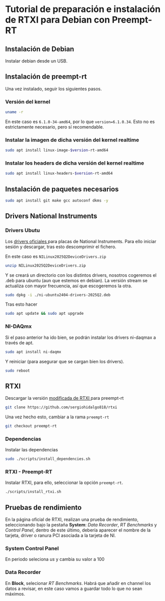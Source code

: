 
# Tutorial de preparación e instalación de RTXI para Debian con Preempt-RT

## Instalación de Debian

Instalar debian desde un USB.

## Instalación de preempt-rt

Una vez instalado, seguir los siguientes pasos.

### Versión del kernel

```bash
uname -r
```

En este caso es `6.1.0-34-amd64`, por lo  que `version=6.1.0.34`. Esto no es estrictamente necesario, pero sí recomendable.

### Instalar la imagen de dicha versión del kernel realtime

```bash
sudo apt install linux-image-$version-rt-amd64
```

### Instalar los headers de dicha versión del kernel realtime

```bash
sudo apt install linux-headers-$version-rt-amd64
```


## Instalación de paquetes necesarios

```bash
sudo apt install git make gcc autoconf dkms -y
```

## Drivers National Instruments

### Drivers Ubutu

Los [ drivers oficiales ](https://www.ni.com/es/support/downloads/drivers/download.ni-linux-device-drivers.html) para placas de National Instruments. Para ello iniciar sesión y descargar, tras esto descomprimir el fichero.

En este caso es  `NILinux2025Q2DeviceDrivers.zip`

```bash
unzip NILinux2025Q2DeviceDrivers.zip
```

Y se creará un directorio con los distintos drivers, nosotros cogeremos el .deb para ubuntu (aun que estemos en debian). La versión stream se actualiza con mayor frecuencia, así que escogeremos la otra.

```bash
sudo dpkg -i ./ni-ubuntu2404-drivers-2025Q2.deb
```
Tras esto hacer

```bash
sudo apt update && sudo apt upgrade
```


### NI-DAQmx

Si el paso anterior ha ido bien, se podrán instalar los drivers ni-daqmax a través de apt.


```bash
sudo apt install ni-daqmx
```

Y reiniciar (para asegurar que se cargan bien los drivers).

```bash
sudo reboot
```

## RTXI

Descargar la versión [ modificada de RTXI ]() para preempt-rt

```bash
git clone https://github.com/sergiohidalgo818/rtxi
```

Una vez hecho esto, cambiar a la rama `preempt-rt`

```bash
git checkout preempt-rt
```

### Dependencias

Instalar las dependencias

```bash
sudo ./scripts/install_dependencies.sh
```


### RTXI - Preempt-RT

Instalar RTXI, para ello, seleccionar la opción `preempt-rt`.

```bash
./scripts/install_rtxi.sh
```



## Pruebas de rendimiento

En la página oficial de RTXI, realizan una prueba de rendimiento, seleccionando bajo la pestaña **System**: *Data Recorder*, *RT Benchmarks* y *Control Panel*, dentro de este último, debería aparecer el nombre de la tarjeta, driver o ranura PCI asociada a la tarjeta de NI.

### System Control Panel

En periodo seleciona $us$ y cambia su valor a $100$

### Data Recorder

En **Block**, selecionar *RT Benchmarks*. Habrá que añadir en channel los datos a revisar, en este caso vamos a guardar todo lo que no sean máximos.

